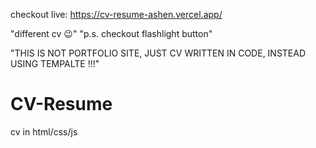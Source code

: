 checkout live:
https://cv-resume-ashen.vercel.app/

"different cv 😉"
"p.s. checkout flashlight button"

"THIS IS NOT PORTFOLIO SITE, JUST CV WRITTEN IN CODE, INSTEAD USING TEMPALTE !!!"

# CV-Resume
cv in html/css/js
